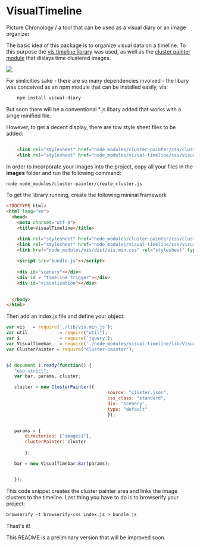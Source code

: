 # VisualTimeline
Picture Chronology / a tool that can be used as a visual diary or an image organizer

The basic idea of this package is to organize visual data on a timeline.
To this purpose the <a href = "https://github.com/almende/vis">vis timeline library</a> was used, as well as the <a href = "https://github.com/Phalanstere/ClusterPainter">cluster painter module</a> that dislays time clustered images.

<img src="http://burckhardt.ludicmedia.de/ClusterPainter/VisualTimebar2.png">


For simlicities sake - there are so many dependencies involved - the libary was conceived as an npm module that can be installed easily, via:

```html
	npm install visual-diary
```
But soon there will be a conventional *.js libary added that works with a singe minified file.

However, to get a decent display, there are tow style sheet files to be added:

```html

    <link rel="stylesheet" href="node_modules/cluster-painter/css/clusterPainter.css">
    <link rel="stylesheet" href="node_modules/visual-timeline/css/visualTimeline.css">

```

In order to incorporate your images into the project, copy all your files in the **images** folder and run the following command:

```html
node node_modules/cluster-painter/create_cluster.js

``` 

To get the library running, create the following mininal framework

```html
<!DOCTYPE html>
<html lang="en">
  <head>
    <meta charset="utf-8">
    <title>VisualTimeline</title>

    <link rel="stylesheet" href="node_modules/cluster-painter/css/clusterPainter.css">
    <link rel="stylesheet" href="node_modules/visual-timeline/css/visualTimeline.css">
    <link href="node_modules/vis/dist/vis.min.css" rel="stylesheet" type="text/css" />
    
    <script src="bundle.js"></script> 
    
	<div id="scenery"></div>	
	<div id = "timeline_trigger"></div>
	<div id="visualization"></div>

   
  </body>
</html>
```

Then add an index.js file and define your object:

 ```javascript
var vis   = require('./lib/vis.min.js');
var util            = require("util");
var $               = require('jquery');
var VisualTimebar   = require('./node_modules/visual-timeline/lib/VisualTimebar.js');
var ClusterPainter = require("cluster-painter");


$( document ).ready(function() {
    "use strict";
    var bar, params, cluster;

    cluster = new ClusterPainter({
                                       source: "cluster.json",  
                                       css_class: "standard",
                                       div: "scenery",
                                       type: "default"
                                       });


    params = {
        directories: ["images1"],
        clusterPainter: cluster
                 
        };

    bar = new VisualTimebar.Bar(params);


    });


```

This code snippet creates the cluster painter area and links the image clusters to the timeline.
Last thing you have to do is to browserify your project:


 ```html
browserify -t browserify-css index.js > bundle.js
```



Thast's it!

This README is a preliminary version that will be improved soon.

